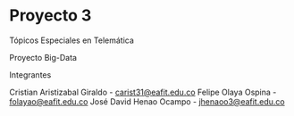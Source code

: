 # Proyecto 3 
Tópicos Especiales en Telemática

Proyecto Big-Data

Integrantes

Cristian Aristizabal Giraldo - carist31@eafit.edu.co
Felipe Olaya Ospina - folayao@eafit.edu.co
José David Henao Ocampo - jhenaoo3@eafit.edu.co

